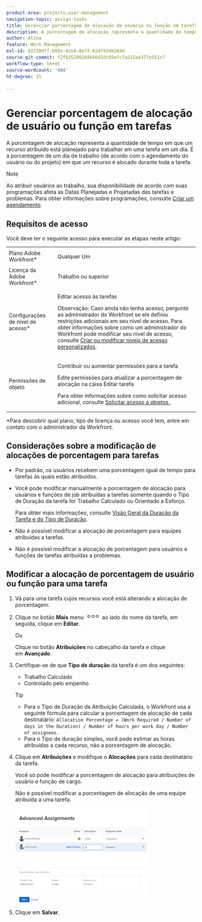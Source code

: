 ```yaml
---
product-area: projects;user-management
navigation-topic: assign-tasks
title: Gerenciar porcentagem de alocação de usuário ou função em tarefas
description: A porcentagem de alocação representa a quantidade de tempo em que um recurso atribuído está planejado para trabalhar em uma tarefa em um dia. É a porcentagem de um dia de trabalho (de acordo com o agendamento do usuário ou do projeto) em que um recurso é alocado durante toda a tarefa.
author: Alina
feature: Work Management
exl-id: 82238dff-b95e-42e4-8e72-6247934b504d
source-git-commit: f2f825280204b56d2dc85efc7a315a4377e551c7
workflow-type: tm+mt
source-wordcount: '484'
ht-degree: 1%

---
```


# Gerenciar porcentagem de alocação de usuário ou função em tarefas

A porcentagem de alocação representa a quantidade de tempo em que um recurso atribuído está planejado para trabalhar em uma tarefa em um dia. É a porcentagem de um dia de trabalho (de acordo com o agendamento do usuário ou do projeto) em que um recurso é alocado durante toda a tarefa.

>[!NOTE]
>
>Ao atribuir usuários ao trabalho, sua disponibilidade de acordo com suas programações afeta as Datas Planejadas e Projetadas das tarefas e problemas. Para obter informações sobre programações, consulte [Criar um agendamento](../../../administration-and-setup/set-up-workfront/configure-timesheets-schedules/create-schedules.md).

## Requisitos de acesso

Você deve ter o seguinte acesso para executar as etapas neste artigo:

<table style="table-layout:auto"> 
 <col> 
 <col> 
 <tbody> 
  <tr> 
   <td role="rowheader">Plano Adobe Workfront*</td> 
   <td> <p>Qualquer Um</p> </td> 
  </tr> 
  <tr> 
   <td role="rowheader">Licença da Adobe Workfront*</td> 
   <td> <p>Trabalho ou superior</p> </td> 
  </tr> 
  <tr> 
   <td role="rowheader">Configurações de nível de acesso*</td> 
   <td> <p>Editar acesso às tarefas</p> <p>Observação: Caso ainda não tenha acesso, pergunte ao administrador do Workfront se ele definiu restrições adicionais em seu nível de acesso. Para obter informações sobre como um administrador do Workfront pode modificar seu nível de acesso, consulte <a href="../../../administration-and-setup/add-users/configure-and-grant-access/create-modify-access-levels.md" class="MCXref xref">Criar ou modificar níveis de acesso personalizados</a>.</p> </td> 
  </tr> 
  <tr> 
   <td role="rowheader">Permissões de objeto</td> 
   <td> <p>Contribuir ou aumentar permissões para a tarefa</p> <p>Edite permissões para atualizar a porcentagem de alocação na caixa Editar tarefa</p> <p>Para obter informações sobre como solicitar acesso adicional, consulte <a href="../../../workfront-basics/grant-and-request-access-to-objects/request-access.md" class="MCXref xref">Solicitar acesso a objetos </a>.</p> </td> 
  </tr> 
 </tbody> 
</table>

&#42;Para descobrir qual plano, tipo de licença ou acesso você tem, entre em contato com o administrador da Workfront.

## Considerações sobre a modificação de alocações de porcentagem para tarefas

* Por padrão, os usuários recebem uma porcentagem igual de tempo para tarefas às quais estão atribuídos.
* Você pode modificar manualmente a porcentagem de alocação para usuários e funções de job atribuídas a tarefas somente quando o Tipo de Duração da tarefa for Trabalho Calculado ou Orientado a Esforço.

   Para obter mais informações, consulte [Visão Geral da Duração da Tarefa e do Tipo de Duração](../../../manage-work/tasks/taskdurtn/task-duration-and-duration-type.md).

* Não é possível modificar a alocação de porcentagem para equipes atribuídas a tarefas.
* Não é possível modificar a alocação de porcentagem para usuários e funções de tarefas atribuídas a problemas.

## Modificar a alocação de porcentagem de usuário ou função para uma tarefa

1. Vá para uma tarefa cujos recursos você está alterando a alocação de porcentagem.
1. Clique no botão **Mais** menu ![](assets/qs-more-icon-on-an-object.png) ao lado do nome da tarefa, em seguida, clique em **Editar**.

   Ou

   Clique no botão **Atribuições** no cabeçalho da tarefa e clique em **Avançado**.

1. Certifique-se de que **Tipo de duração** da tarefa é um dos seguintes:

   * Trabalho Calculado
   * Controlado pelo empenho

   >[!TIP]
   >
   >* Para o Tipo de Duração da Atribuição Calculada, o Workfront usa a seguinte fórmula para calcular a porcentagem de alocação de cada destinatário: `Allocation Percentage = (Work Required / Number of days in the Duration) / Number of hours per work day / Number of assignees`.
   >* Para o Tipo de duração simples, você pode estimar as horas atribuídas a cada recurso, não a porcentagem de alocação.


1. Clique em **Atribuições** e modifique o **Alocações** para cada destinatário da tarefa.

   Você só pode modificar a porcentagem de alocação para atribuições de usuário e função de cargo.

   Não é possível modificar a porcentagem de alocação de uma equipe atribuída a uma tarefa.

   ![](assets/qs-advanced-assignments-box-with-duration-type-and-duration-350x251.png)

1. Clique em **Salvar**.
